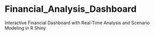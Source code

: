 # Financial_Analysis_Dashboard
Interactive Financial Dashboard with Real-Time Analysis and Scenario Modeling in R Shiny
